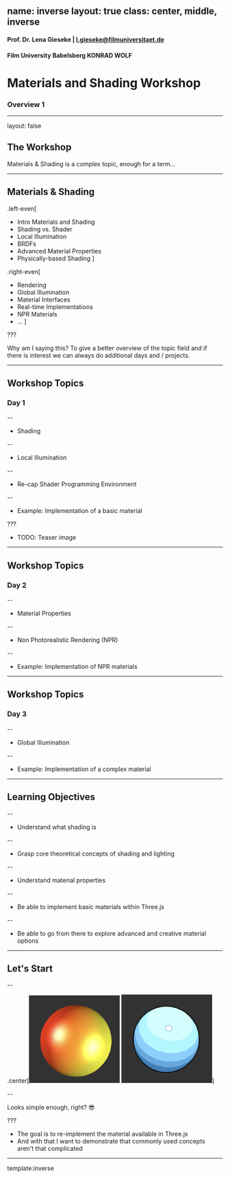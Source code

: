 name: inverse
layout: true
class: center, middle, inverse
---

#### Prof. Dr. Lena Gieseke | l.gieseke@filmuniversitaet.de  
#### Film University Babelsberg KONRAD WOLF

# Materials and Shading Workshop

### Overview 1

<!--

Start server in /doc/


h or ?: Toggle the help window
j: Jump to next slide
k: Jump to previous slide
b: Toggle blackout mode
m: Toggle mirrored mode.
c: Create a clone presentation on a new window
p: Toggle PresenterMode
f: Toggle Fullscreen
t: Reset presentation timer
<number> + <Return>: Jump to slide <number>
-->

---
layout: false

## The Workshop

Materials & Shading is a complex topic, enough for a term...

---
## Materials & Shading

.left-even[
* Intro Materials and Shading
* Shading vs. Shader
* Local Illumination
* BRDFs
* Advanced Material Properties
* Physically-based Shading
]  

.right-even[
* Rendering
* Global Illumination
* Material Interfaces
* Real-time Implementations
* NPR Materials
* ...
]


???

Why am I saying this? To give a better overview of the topic field and if there is interest we can always do additional days and / projects.

---

## Workshop Topics

### Day 1

--

* Shading


--
* Local Illumination

--

* Re-cap Shader Programming Environment


--
* Example: Implementation of a basic material


???
* TODO: Teaser image


---

## Workshop Topics

### Day 2

--
* Material Properties

--
* Non Photorealistic Rendering (NPR)

--
* Example: Implementation of NPR materials



---

## Workshop Topics

### Day 3

--
* Global Illumination

--
* Example: Implementation of a complex material



---

## Learning Objectives

--
* Understand what shading is

--
* Grasp core theoretical concepts of shading and lighting

--
* Understand material properties

--
* Be able to implement basic materials within Three.js

--
* Be able to go from there to explore advanced and creative material options


---

## Let's Start

--

.center[<img src="img/sphere_all.png" alt="sphere_all" style="width:42%;"> <img src="img/sphere_toon.png" alt="sphere_toon" style="width:42%;">]

--

Looks simple enough, right? 😎

???

* The goal is to re-implement the material available in Three.js
* And with that I want to demonstrate that commonly used concepts aren't that complicated



---
template:inverse

